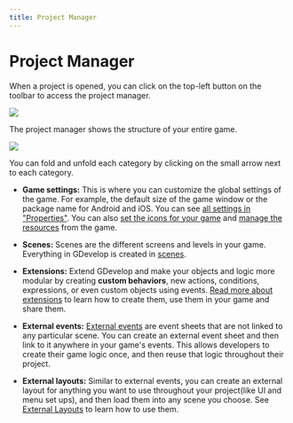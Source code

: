 ```yaml
---
title: Project Manager
---
```

# Project Manager

When a project is opened, you can click on the top-left button on the toolbar to access the project manager.

![](/gdevelop5/interface/project-manager/pasted/20230309-185213.png)

The project manager shows the structure of your entire game. 

![](/gdevelop5/interface/project-manager/pasted/20230309-185441.png)

You can fold and unfold each category by clicking on the small arrow next to each category. 

  * **Game settings:** This is where you can customize the global settings of the game. For example, the default size of the game window or the package name for Android and iOS. You can see [all settings in "Properties"](/gdevelop5/interface/project-manager/properties). You can also [set the icons for your game](/gdevelop5/interface/project-manager/icons) and [manage the resources](/gdevelop5/interface/project-manager/resources) from the game.

  * **Scenes:** Scenes are the different screens and levels in your game. Everything in GDevelop is created in [scenes](/gdevelop5/interface/scene-editor).

  * **Extensions:** Extend GDevelop and make your objects and logic more modular by creating **custom behaviors**, new actions, conditions, expressions, or even custom objects using events. [Read more about extensions](/gdevelop5/extensions/create) to learn how to create them, use them in your game and share them.

  * **External events:** [External events](/gdevelop5/interface/events-editor/External-events) are event sheets that are not linked to any particular scene. You can create an external event sheet and then link to it anywhere in your game's events. This allows developers to create their game logic once, and then reuse that logic throughout their project.

  * **External layouts:** Similar to external events, you can create an external layout for anything you want to use throughout your project(like UI and menu set ups), and then load them into any scene you choose. See [External Layouts](/gdevelop5/interface/scene-editor/external-layouts) to learn how to use them.


